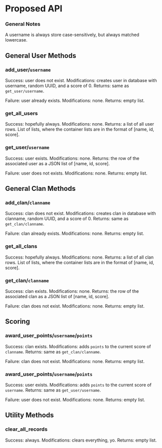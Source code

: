 # Proposed API #

### General Notes ###

A username is always store case-sensitively, but always matched lowercase.

## General User Methods ##

### add_user/`username` ###

Success: user does not exist.
Modifications: creates user in database with username, random UUID, and a score of 0.
Returns: same as `get_user/username`.

Failure: user already exists.
Modifications: none.
Returns: empty list.

### get_all_users ###

Success: hopefully always.
Modifications: none.
Returns: a list of all user rows. List of lists, where the container lists are
in the format of [name, id, score].

### get_user/`username` ###

Success: user exists.
Modifications: none.
Returns: the row of the associated user as a JSON list of [name, id, score].

Failure: user does not exists.
Modifications: none.
Returns: empty list.

## General Clan Methods ##

### add_clan/`clanname` ###

Success: clan does not exist.
Modifications: creates clan in database with clanname, random UUID, and a score of 0.
Returns: same as `get_clan/clanname`.

Failure: clan already exists.
Modifications: none.
Returns: empty list.

### get_all_clans ###

Success: hopefully always.
Modifications: none.
Returns: a list of all clan rows. List of lists, where the container lists are
in the format of [name, id, score].

### get_clan/`clanname` ###

Success: clan exists.
Modifications: none.
Returns: the row of the associated clan as a JSON list of [name, id, score].

Failure: clan does not exist.
Modifications: none.
Returns: empty list.

## Scoring ##

### award_user_points/`username`/`points` ###

Success: clan exists.
Modifications: adds `points` to the current score of `clanname`.
Returns: same as `get_clan/clanname`.

Failure: clan does not exist.
Modifications: none.
Returns: empty list.

### award_user_points/`username`/`points` ###

Success: user exists.
Modifications: adds `points` to the current score of `username`.
Returns: same as `get_user/username`.

Failure: user does not exist.
Modifications: none.
Returns: empty list.

## Utility Methods ##

### clear_all_records ##

Success: always.
Modifications: clears everything, yo.
Returns: empty list.

